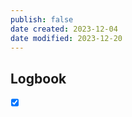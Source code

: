 ```yaml
---
publish: false
date created: 2023-12-04
date modified: 2023-12-20
---
```



## Logbook
- [x] [](things:///show?id=7gE8UUJT56Xxx4hEZA6SSM)